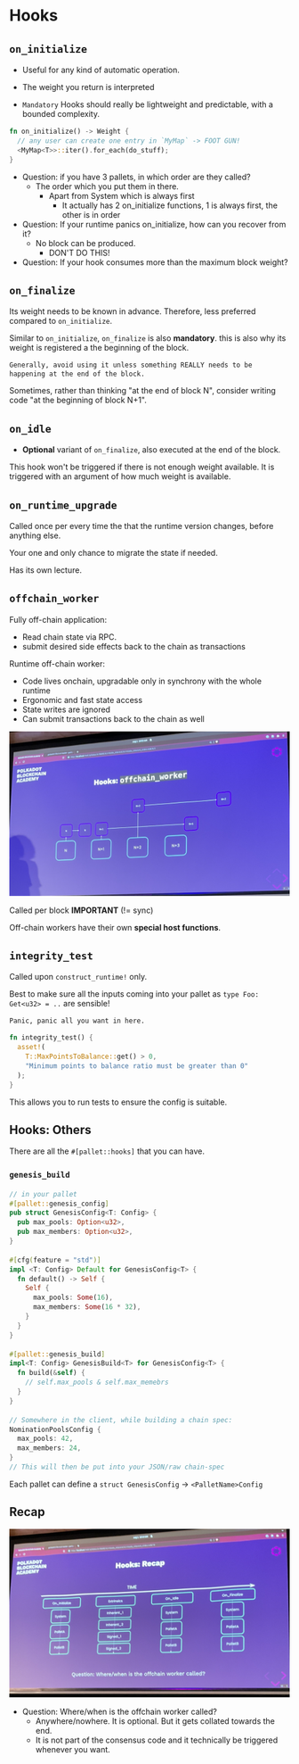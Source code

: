 # Hooks

## `on_initialize`

- Useful for any kind of automatic operation.
- The weight you return is interpreted

- `Mandatory` Hooks should really be lightweight and predictable, with a bounded complexity.

```rust
fn on_initialize() -> Weight {
  // any user can create one entry in `MyMap` -> FOOT GUN!
  <MyMap<T>>::iter().for_each(do_stuff);
}
```

- Question: if you have 3 pallets, in which order are they called?
  - The order which you put them in there.
    - Apart from System which is always first
      - It actually has 2 on_initialize functions, 1 is always first, the other is in order
- Question: If your runtime panics on_initialize, how can you recover from it?
  - No block can be produced.
    - DON'T DO THIS!
- Question: If your hook consumes more than the maximum block weight?

## `on_finalize`

Its weight needs to be known in advance. Therefore, less preferred compared to `on_initialize`.

Similar to `on_initialize`, `on_finalize` is also **mandatory**. this is also why its weight is registered a the beginning of the block.

```
Generally, avoid using it unless something REALLY needs to be happening at the end of the block.
```

Sometimes, rather than thinking "at the end of block N", consider writing code "at the beginning of block N+1".

## `on_idle`

- **Optional** variant of `on_finalize`, also executed at the end of the block.

This hook won't be triggered if there is not enough weight available.
It is triggered with an argument of how much weight is available.

## `on_runtime_upgrade`

Called once per every time the that the runtime version changes, before anything else.

Your one and only chance to migrate the state if needed.

Has its own lecture.

## `offchain_worker`

Fully off-chain application:

- Read chain state via RPC.
- submit desired side effects back to the chain as transactions

Runtime off-chain worker:
- Code lives onchain, upgradable only in synchrony with the whole runtime
- Ergonomic and fast state access
- State writes are ignored
- Can submit transactions back to the chain as well

![](2022-08-01-10-53-45.png)

Called per block **IMPORTANT** (!= sync)

Off-chain workers have their own **special host functions**.

## `integrity_test`

Called upon `construct_runtime!` only.

Best to make sure all the inputs coming into your pallet as `type Foo: Get<u32> = ..` are sensible!

```
Panic, panic all you want in here.
```

```rust
fn integrity_test() {
  asset!(
    T::MaxPointsToBalance::get() > 0,
    "Minimum points to balance ratio must be greater than 0"
  );
}
```

This allows you to run tests to ensure the config is suitable.

## Hooks: Others

There are all the `#[pallet::hooks]` that you can have.

### `genesis_build`

```rust
// in your pallet
#[pallet::genesis_config]
pub struct GenesisConfig<T: Config> {
  pub max_pools: Option<u32>,
  pub max_members: Option<u32>,
}

#[cfg(feature = "std")]
impl <T: Config> Default for GenesisConfig<T> {
  fn default() -> Self {
    Self {
      max_pools: Some(16),
      max_members: Some(16 * 32),
    }
  }
}

#[pallet::genesis_build]
impl<T: Config> GenesisBuild<T> for GenesisConfig<T> {
  fn build(&self) {
    // self.max_pools & self.max_memebrs
  }
}

// Somewhere in the client, while building a chain spec:
NominationPoolsConfig {
  max_pools: 42,
  max_members: 24,
}
// This will then be put into your JSON/raw chain-spec
```

Each pallet can define a `struct GenesisConfig` -> `<PalletName>Config`

## Recap

![](2022-08-01-10-49-49.png)

- Question: Where/when is the offchain worker called?
  - Anywhere/nowhere. It is optional. But it gets collated towards the end.
  - It is not part of the consensus code and it technically be triggered whenever you want.
